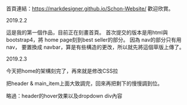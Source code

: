首頁連結：https://markdesigner.github.io/Schon-Website/
歡迎欣賞。

2019.2.2

這是我的第一個作品，目前正在刻畫首頁。
首次提交的版本是用html與bootstrap4，將
home page刻到best seller的部分。
因為
nav的部分只有用
nav，
要置換成
navbar，算是有些構造的更改，所以就先將這個草版上傳了。

2019.2.3

今天把home的架構刻完了，再來就是修改CSS拉


把header & main_item上面大致調完，回來再把剩下的慢慢調到位。

略過：header的hover效果以及dropdown div內容

